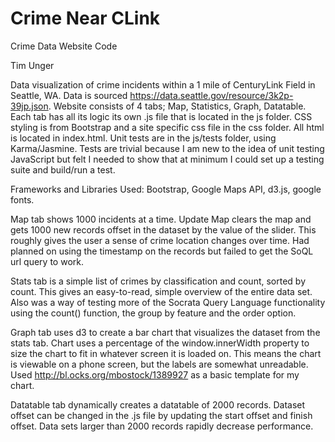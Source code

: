 # Crime Near CLink
Crime Data Website Code

Tim Unger

Data visualization of crime incidents within a 1 mile of CenturyLink Field in Seattle, WA. Data is sourced https://data.seattle.gov/resource/3k2p-39jp.json. Website consists of 4 tabs; Map, Statistics, Graph, Datatable. Each tab has all its logic its own .js file that is located in the js folder. CSS styling is from Bootstrap and a site specific css file in the css folder. All html is located in index.html. Unit tests are in the js/tests folder, using Karma/Jasmine. Tests are trivial because I am new to the idea of unit testing JavaScript but felt I needed to show that at minimum I could set up a testing suite and build/run a test.

Frameworks and Libraries Used: Bootstrap, Google Maps API, d3.js, google fonts.

Map tab shows 1000 incidents at a time. Update Map clears the map and gets 1000 new records offset in the dataset by the value of the slider. This roughly gives the user a sense of crime location changes over time. Had planned on using the timestamp on the records but failed to get the SoQL url query to work. 

Stats tab is a simple list of crimes by classification and count, sorted by count. This gives an easy-to-read, simple overview of the entire data set. Also was a way of testing more of the Socrata Query Language functionality using the count() function, the group by feature and the order option.

Graph tab uses d3 to create a bar chart that visualizes the dataset from the stats tab. Chart uses a percentage of the window.innerWidth property to size the chart to fit in whatever screen it is loaded on. This means the chart is viewable on a phone screen, but the labels are somewhat unreadable. Used http://bl.ocks.org/mbostock/1389927 as a basic template for my chart.

Datatable tab dynamically creates a datatable of 2000 records. Dataset offset can be changed in the .js file by updating the start offset and finish offset. Data sets larger than 2000 records rapidly decrease performance. 



